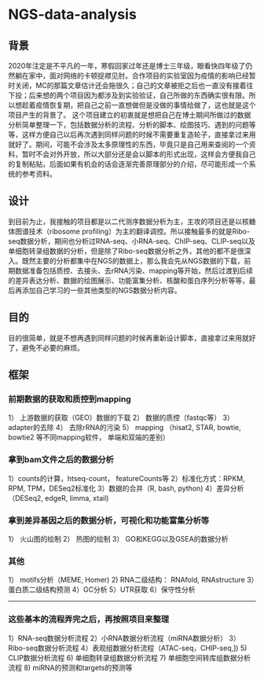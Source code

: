 ﻿# **NGS-data-analysis**
## **背景**
2020年注定是不平凡的一年，寒假回家过年还是博士三年级，眼看快四年级了仍然躺在家中，面对网络的卡顿捉襟见肘。合作项目的实验室因为疫情的影响已经暂时关闭，MC的那篇文章估计还会拖很久；自己的文章被拒之后也一直没有接着往下投；后来想的两个项目因为都涉及到实验验证，自己所做的东西确实很有限。所以想趁着疫情恢复期，把自己之前一直想做但是没做的事情给做了，这也就是这个项目产生的背景了。
这个项目建立的初衷就是想把自己在博士期间所做过的数据分析简单整理一下，包括数据分析的流程、分析的脚本、绘图技巧、遇到的问题等等，这样方便自己以后再次遇到同样问题的时候不需要重复造轮子，直接拿过来用就好了。期间，可能不会涉及太多原理性的东西，毕竟只是自己用来查阅的一个资料，暂时不会对外开放，所以大部分还是会以脚本的形式出现，这样会方便我自己的复制粘贴，后面如果有机会的话会逐渐完善原理部分的介绍，尽可能形成一个系统的参考资料。

## **设计**
到目前为止，我接触的项目都是以二代测序数据分析为主，主攻的项目还是以核糖体图谱技术（ribosome profiling）为主的翻译调控。所以接触最多的就是Ribo-seq数据分析，期间也分析过RNA-seq、小RNA-seq、ChIP-seq、CLIP-seq以及单细胞转录组数据的分析，但是除了Ribo-seq数据分析之外，其他的都不是很深入。既然主要的分析都集中在NGS的数据上，那么我会先从NGS数据的下载，前期数据准备包括质控、去接头、去rRNA污染、mapping等开始，然后过渡到后续的差异表达分析、数据的绘图展示、功能富集分析、核酸和蛋白序列分析等等，最后再添加自己学习的一些其他类型的NGS数据分析内容。
## **目的**
目的很简单，就是不想再遇到同样问题的时候再重新设计脚本，直接拿过来用就好了，避免不必要的麻烦。

## **框架**

### **前期数据的获取和质控到mapping**
1） 上游数据的获取（GEO）数据的下载
2） 数据的质控（fastqc等）
3） adapter的去除
4） 去除rRNA的污染
5） mapping （hisat2, STAR, bowtie, bowtie2 等不同mapping软件， 单端和双端的差别）


### **拿到bam文件之后的数据分析**
1）counts的计算，htseq-count， featureCounts等
2）标准化方式：RPKM, RPM, TPM，DESeq2标准化
3）数据的合并（R, bash, python)
4）差异分析 （DESeq2, edgeR, limma, xtail)

### **拿到差异基因之后的数据分析，可视化和功能富集分析等**
1） 火山图的绘制
2） 热图的绘制
3） GO和KEGG以及GSEA的数据分析

### **其他**
1） motifs分析（MEME, Homer)
2) RNA二级结构： RNAfold, RNAstructure
3）蛋白质二级结构预测
4）GC分析
5）UTR获取
6）保守性分析

---
### **这些基本的流程弄完之后，再按照项目来整理**

1）RNA-seq数据分析流程
2）小RNA数据分析流程（miRNA数据分析）
3）Ribo-seq数据分析流程
4）表观组数据分析流程（ATAC-seq，CHIP-seq,])
5) CLIP数据分析流程
6) 单细胞转录组数据分析流程
7) 单细胞空间转库组数据分析流程
8) miRNA的预测和targets的预测等
